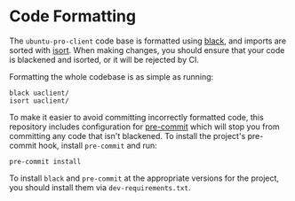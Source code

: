 # Code Formatting

The `ubuntu-pro-client` code base is formatted using
[black](https://github.com/psf/black), and imports are sorted with
[isort](https://github.com/PyCQA/isort). When making changes, you should ensure
that your code is blackened and isorted, or it will be rejected by CI.

Formatting the whole codebase is as simple as running:

```shell
black uaclient/
isort uaclient/
```

To make it easier to avoid committing incorrectly formatted code, this
repository includes configuration for [pre-commit](https://pre-commit.com/)
which will stop you from committing any code that isn't blackened. To install
the project's pre-commit hook, install `pre-commit` and run:

```shell
pre-commit install
```

To install `black` and `pre-commit` at the appropriate versions for
the project, you should install them via `dev-requirements.txt`.
